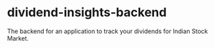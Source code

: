 # dividend-insights-backend
The backend for an application to track your dividends for Indian Stock Market.  
